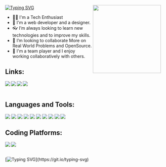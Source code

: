 [![Typing SVG](https://readme-typing-svg.herokuapp.com?color=FFFF&size=29&multiline=true&width=700&lines=Welcome+To+Prashant's+Github+Profile)](https://git.io/typing-svg)<img src = "https://media.giphy.com/media/KEYMsj2LcXzfcTP5ii/giphy.gif" align = "right"  height="220px"></img>
<br>

- 🧑‍💻 I'm a Tech Enthusiast
- 🛜 I'm a web developer and a designer.
- 👓 I’m always looking to learn new technologies and to improve my skills.
- 👋 I’m looking to collaborate More on Real World Problems and OpenSource.
- 🤝 I'm a team player and I enjoy working collaboratively with others.

## Links:
<a href="https://www.youtube.com" target="_blank">
  <img align="left" src="https://img.shields.io/badge/my_portfolio-000?style=for-the-badge&logo=ko-fi&logoColor=white"/>
  </a>
<a href="https://www.linkedin.com/in/prashant-yadav-9b5975226/" target="_blank" >
  <img align="left"  src="https://img.shields.io/badge/LinkedIn-0077B5?style=for-the-badge&logo=linkedin&logoColor=white" />
  </a>
<a href="" target="_blank" >
    <img align="left" src="https://img.shields.io/badge/Twitter-1DA1F2?style=for-the-badge&logo=twitter&logoColor=white"/>
  </a>
<a href="https://www.instagram.com/prashant_yadav0102/" target="_blank">
    <img align="left"  src="https://img.shields.io/badge/Instagram-E4405F?style=for-the-badge&logo=instagram&logoColor=white" />
  </a>

<br>

<br>

 ## Languages and Tools:
 ![](https://img.shields.io/badge/HTML5-E34F26?style=for-the-badge&logo=html5&logoColor=white) 
 ![](https://img.shields.io/badge/CSS-1572B6?style=for-the-badge&logo=css3&logoColor=white)
![](https://img.shields.io/badge/JavaScript-F7DF1E?style=for-the-badge&logo=javascript&logoColor=black)
![](https://img.shields.io/badge/Node.js-339933?style=for-the-badge&logo=nodedotjs&logoColor=white)
![](https://img.shields.io/badge/React-0078D4?style=for-the-badge&logo=react%20studio%20code&logoColor=white)
![](https://img.shields.io/badge/C-00599C?style=for-the-badge&logo=c&logoColor=white)
![](https://img.shields.io/badge/Java-F7AF1E?style=for-the-badge&logo=java&logoColor=black)
![](https://img.shields.io/badge/C++-00599C?style=for-the-badge&logo=C++&logoColor=white)
![](https://img.shields.io/badge/GitHub-100000?style=for-the-badge&logo=github&logoColor=white)
![](https://img.shields.io/badge/Git-F05032?style=for-the-badge&logo=git&logoColor=white)
<br>

## Coding Platforms:
<a href="https://www.leetcode.com/ydavprashant/" target="_blank">
    <img align="left"  src="https://img.shields.io/badge/Leetcode-E4405F?style=for-the-badge&logo=leetcode&logoColor=white" />
  </a>
<a href="https://www.hackerrank.com/profile/ydvprashant0508//" target="_blank">
    <img align="left"  src="https://img.shields.io/badge/Hackerrank-E4405F?style=for-the-badge&logo=hackerrank&logoColor=white" />
  </a>
  
<br>

<br>

[![Typing SVG](https://readme-typing-svg.herokuapp.com?color=FFFF&size=29&multiline=true&width=700&lines=B+y+e+!+!)](https://git.io/typing-svg)
